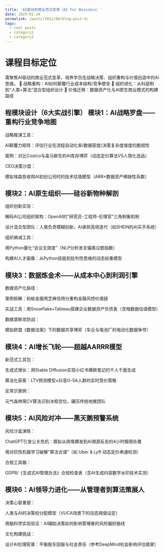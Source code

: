```yaml
---
title: 'AI驱动的商业范式变革（AI For Business）'
date: 2025-01-24
permalink: /posts/2012/08/blog-post-4/
tags:
  - cool posts
  - category1
  - category2
---
```


课程目标定位
======
需聚焦AI驱动的商业范式变革，培养学员在战略决策、组织重构与价值创造中的AI思维。
🔹 战略重构：AI如何颠覆行业成本结构/竞争壁垒
🔹 组织进化：从科层制到“人类+算法”混合型组织设计
🔹 价值迁移：数据资产化与AI原生商业模式的构建路径





程模块设计（6大实战引擎）
模块1：AI战略罗盘——重构行业竞争地图
------
战略推演工具：

AI颠覆力矩阵：评估行业在流程自动化率/数据密度/决策复杂度维度的脆弱性

案例：对比Costco与盒马鲜生的AI库存博弈（动态定价算法VS人情化选品）

CEO决策沙盘：

模拟埃森哲收购AI初创公司时的技术估值模型（ARR×数据资产稀缺性系数）

模块2：AI原生组织——硅谷新物种解剖
------
组织创新实验：

解码AI公司组织架构：OpenAI的"研究员-工程师-伦理官"三角制衡机制

设计混合型团队：人类负责模糊创新，AI承担高频迭代（如SHEIN的AI买手系统）

组织熵减工具：

用Python量化“会议无效度”（NLP分析发言偏离议题指数）

构建AI人才画像：从Python技能到批判性思维的动态权重模型

模块3：数据炼金术——从成本中心到利润引擎
------
数据资产化路径：

案例拆解：蚂蚁金服用芝麻信用分重构金融风控价值链

实战工具：用Snowflake+Tableau搭建企业数据资产负债表（含暗数据估值模型）

数据垄断攻防战：

模拟欧盟《数据法案》下的数据共享博弈（车企与电池厂的电动化数据争夺）

模块4：AI增长飞轮——超越AARRR模型
------
新范式工具包：

生成式增长：用Stable Diffusion实现小红书爆款笔记的千人千面生成

算法化获客：LTV预测模型×抖音O-5A人群的实时竞价策略

反常识案例：

元气森林用CV算法识别冰柜空位，碾压传统地推团队

模块5：AI风险对冲——黑天鹅预警系统
------
风险沙盒演练：

ChatGPT引发公关危机：模拟从舆情爆发到AI溯源反击的4小时极限处置

用对抗性机器学习破解“算法合谋”（如 Uber & Lyft 动态定价串通检测）

合规工具箱：

GDPR/《生成式AI管理办法》合规检查表（含AI生成内容数字水印技术实测）

模块6：AI领导力进化——从管理者到算法策展人
------
决策心智重塑：

人类与AI的决策权分配模型（VUCA场景下的动态阈值设定）

用脑科学实验验证：AI辅助决策如何影响管理者的风险偏好曲线

文化构建挑战：

设计AI伦理宪章：平衡股东回报与社会责任（参考DeepMind社会影响评估框架）



